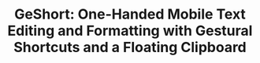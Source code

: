 ---
collection: publications
permalink: /publication/2023-06-GeShort 
title: "GeShort: One-Handed Mobile Text Editing and Formatting with Gestural Shortcuts and a Floating Clipboard"
conference: 'MobileHCI 2023'
authors: "Gulnar Rakhmetulla, <u>Yuan Ren</u>, Ahmed Sabbir Arif"
venue: 'Conference on Mobile Human-Computer Interaction'
image-url: 'http://EowynREN.github.io/images/MobileHCI2023.png'
accpetance-rate: '%'
# download: 'http://EowynREN.github.io/files/force-based-selection-method.pdf'
# doi: 'https://doi.org/10.1145/3569009.3572741'
# demo: 'https://www.youtube.com/watch?v=_IMesjPm4NA'
# talk: 'https://www.youtube.com/watch?v=1NMZg9IHh4M'
---